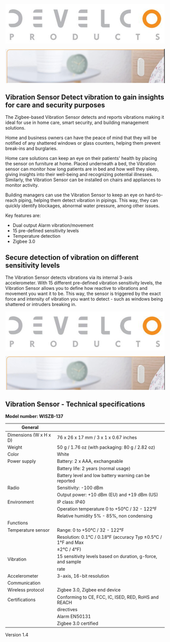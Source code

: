 ![](_page_0_Picture_0.jpeg)

![](_page_0_Picture_1.jpeg)

## **Vibration Sensor Detect vibration to gain insights for care and security purposes**

The Zigbee-based Vibration Sensor detects and reports vibrations making it ideal for use in home care, smart security, and building management solutions.

Home and business owners can have the peace of mind that they will be notified of any shattered windows or glass counters, helping them prevent break-ins and burglaries.

Home care solutions can keep an eye on their patients' health by placing the sensor on furniture at home. Placed underneath a bed, the Vibration sensor can monitor how long patients are in bed and how well they sleep, giving insights into their well-being and recognizing potential illnesses. Similarly, the Vibration Sensor can be installed on chairs and appliances to monitor activity.

Building managers can use the Vibration Sensor to keep an eye on hard-to-reach piping, helping them detect vibration in pipings. This way, they can quickly identify blockages, abnormal water pressure, among other issues.

Key features are:

- Dual output Alarm vibration/movement
- 15 pre-defined sensitivity levels
- Temperature detection
- Zigbee 3.0

## **Secure detection of vibration on different sensitivity levels**

The Vibration Sensor detects vibrations via its internal 3-axis accelerometer. With 15 different pre-defined vibration sensitivity levels, the Vibration Sensor allows you to define how reactive to vibrations and movement you want it to be. This way, the sensor is triggered by the exact force and intensity of vibration you want to detect - such as windows being shattered or intruders breaking in.

![](_page_1_Picture_0.jpeg)

![](_page_1_Picture_1.jpeg)

## **Vibration Sensor - Technical specifications**

**Model number: WISZB-137**

| General                |                                                               |
|------------------------|---------------------------------------------------------------|
| Dimensions (W x H x D) | 76 x 26 x 17 mm / 3 x 1 x 0.67 inches                         |
| Weight                 | 50 g / 1.76 oz (with packaging: 80 g / 2.82 oz)               |
| Color                  | White                                                         |
| Power supply           | Battery: 2 x AAA, exchangeable                                |
|                        | Battery life: 2 years (normal usage)                          |
|                        | Battery level and low battery warning can be reported         |
| Radio                  | Sensitivity: -100 dBm                                         |
|                        | Output power: +10 dBm (EU) and +19 dBm (US)                   |
| Environment            | IP class: IP40                                                |
|                        | Operation temperature 0 to +50°C / 32 - 122°F                 |
|                        | Relative humidity 5% - 85%, non condensing                    |
| Functions              |                                                               |
| Temperature sensor     | Range: 0 to +50°C / 32 - 122°F                                |
|                        | Resolution: 0.1°C / 0.18°F (accuracy Typ ±0.5°C / 1°F and Max |
|                        | ±2°C / 4°F)                                                   |
| Vibration              | 15 sensitivity levels based on duration, g-force, and sample  |
|                        | rate                                                          |
| Accelerometer          | 3-axis, 16-bit resolution                                     |
| Communication          |                                                               |
| Wireless protocol      | Zigbee 3.0, Zigbee end device                                 |
| Certifications         | Conforming to CE, FCC, IC, ISED, RED, RoHS and REACH          |
|                        | directives                                                    |
|                        | Alarm EN50131                                                 |
|                        | Zigbee 3.0 certified                                          |

Version 1.4